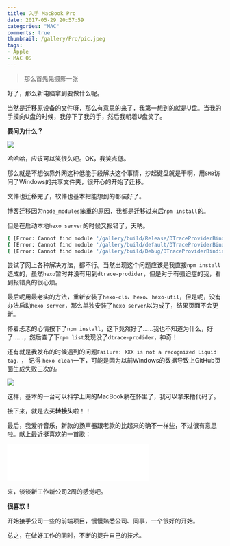 ```yaml
---
title: 入手 MacBook Pro
date: 2017-05-29 20:57:59
categories: "MAC"
comments: true
thumbnail: /gallery/Pro/pic.jpeg
tags:
- Apple
- MAC OS
---
```


<!-- no node  -->

<!-- more -->

>那么首先先摄影一张

好了，那么新电脑拿到要做什么呢。

当然是迁移原设备的文件呀，那么有意思的来了，我第一想到的就是U盘。当我的手摸向U盘的时候，我停下了我的手，然后我朝着U盘笑了。

**要问为什么？**

![](/gallery/Pro/pic2.jpeg)

哈哈哈，应该可以笑很久吧。OK，我笑点低。

那么就是不想依靠外网这种低能手段解决这个事情，抄起键盘就是干啊，用`SMB`访问了Windows的共享文件夹，很开心的开始了迁移。

文件也迁移完了，软件也基本把能想到的都装好了。

博客迁移因为`node_modules`笨重的原因，我都是迁移过来后`npm install`的。

但是在启动本地`hexo server`的时候又报错了，天呐。

```bash
{ [Error: Cannot find module '/gallery/build/Release/DTraceProviderBindings'] code: 'MODULE_NOT_FOUND' }
{ [Error: Cannot find module '/gallery/build/default/DTraceProviderBindings'] code: 'MODULE_NOT_FOUND' }
{ [Error: Cannot find module '/gallery/build/Debug/DTraceProviderBindings'] code: 'MODULE_NOT_FOUND' }
```

尝试了网上各种解决方法，都不行。当然出现这个问题应该是我直接`npm install`造成的，虽然`hexo`暂时并没有用到`dtrace-prodider`，但是对于有强迫症的我，看到报错真的很心烦。

最后呢用最老实的方法，重新安装了`hexo-cli`、`hexo`、`hexo-util`，但是呢，没有办法启动`hexo server`，那么单独安装了`hexo server`以为成了，结果页面不会更新。

怀着忐忑的心情按下了`npm install`，这下竟然好了……我也不知道为什么，好了……，然后查了下`npm list`发现没了`dtrace-prodider`，神奇！

还有就是我发布的时候遇到的问题`Failure: XXX is not a recognized Liquid tag.`  ， 记得 `hexo clean`一下，可能是因为以前Windows的数据导致上GitHub页面生成失败三次的。

![](/gallery/Pro/pic3.jpeg)

这样，基本的一台可以科学上网的MacBook躺在怀里了，我可以拿来撸代码了。

接下来，就是去买**转接头**啦！！

最后，我爱听音乐，新款的扬声器跟老款的比起来的确不一样些，不过很有意思啦。献上最近挺喜欢的一首歌：

<iframe frameborder="no" border="0" marginwidth="0" marginheight="0" width=330 height=86 src="//music.163.com/outchain/player?type=2&id=26631930&auto=1&height=66"></iframe>

来，谈谈新工作新公司2周的感觉吧。

**很喜欢！**

开始接手公司一些的前端项目，慢慢熟悉公司、同事，一个很好的开始。

总之，在做好工作的同时，不断的提升自己的技术。